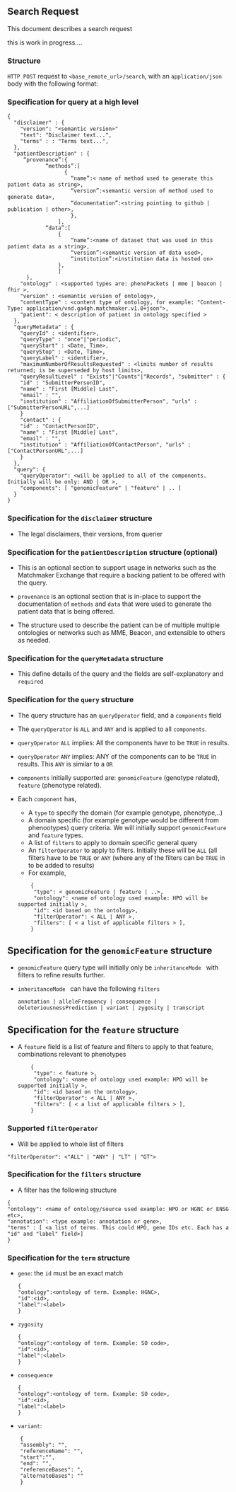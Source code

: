 ## Search Request

This document describes a search request

this is work in progress....

### Structure

`HTTP POST` request to `<base_remote_url>/search`, with an `application/json` body with the following format:

### Specification for query at a high level

```
{
  "disclaimer" : {
  	"version": "<semantic version>"
  	"text": "Disclaimer text...",
  	"terms" : : "Terms text...",
  },
  "patientDescription" : {
	 “provenance”:{	
			“methods”:[
				  {
					“name”:< name of method used to generate this patient data as string>,
					“version”:<semantic version of method used to generate data>,
					“documentation”:<string pointing to github | publication | other>,
				    },
				],
			“data”:[
				{
					“name”:<name of dataset that was used in this patient data as a string>,
					“version”:<semantic version of data used>,
					“institution”:<institution data is hosted on>	
				},
				]
	  },
	"ontology" : <supported types are: phenoPackets | mme | beacon | fhir >,
	"version" : <semantic version of ontology>,
	"contentType" : <content type of ontology, for example: "Content-Type: application/vnd.ga4gh.matchmaker.v1.0+json">, 
	"patient": < description of patient in ontology specified >
  },
  "queryMetadata" : {
	"queryId" : <identifier>,
	"queryType" : "once"|"periodic",
	"queryStart" : <Date, Time>,
	"queryStop" : <Date, Time>,
	"queryLabel" : <identifier>,
	"maximumNumberOfResultsRequested" : <limits number of results returned; is be superseded by host limits>,
	"queryResultLevel" : "Exists"|"Counts"|"Records", "submitter" : {
	"id" : "SubmitterPersonID",
	"name" : "First [Middle] Last",
	"email" : "",
	"institution" : "AffiliationOfSubmitterPerson", "urls" : ["SubmitterPersonURL",...]
	}
	"contact" : {
	"id" : "ContactPersonID",
	"name" : "First [Middle] Last",
	"email" : "",
	"institution" : "AffiliationOfContactPerson", "urls" : ["ContactPersonURL",...]
	}
  },
  "query": {
    "queryOperator": <will be applied to all of the components. Initially will be only: AND | OR >,
    "components": [ "genomicFeature" | "feature" | .. ]
  }
}
```

### Specification for the `disclaimer` structure

* The legal disclaimers, their versions, from querier

### Specification for the `patientDescription` structure (optional)

* This is an optional section to support usage in networks such as the Matchmaker Exchange that require a backing patient to be offered with the query.

* `provenance` is an optional section that is in-place to support the documentation of `methods` and `data` that were used to generate the patient data that is being offered.

* The structure used to describe the patient can be of multiple multiple ontologies or networks such as MME, Beacon, and extensible to others as needed. 

### Specification for the `queryMetadata` structure

* This define details of the query and the fields are self-explanatory and `required`


### Specification for the `query` structure

* The query structure has an `queryOperator` field, and a `components` field

* The `queryOperator` is `ALL` and `ANY` and is applied to all `components`.

* `queryOperator`  `ALL` implies: All the components have to be `TRUE` in results.

* `queryOperator`  `ANY` implies: ANY of the components can to be `TRUE` in results. This `ANY` is similar to a `OR`

* `components` initially supported are:  `genomicFeature` (genotype related), `feature` (phenotype related).

* Each `component` has,
	* A `type` to specify the domain (for example genotype, phenotype,..)
	* A domain specific (for example genotype would be different from phenootypes) query criteria. We will initially support `genomicFeature` and `feature` types.
	* A list of `filters` to apply to domain specific general query
	* An `filterOperator` to apply to filters. Initially these will be `ALL` (all filters have to be `TRUE` or `ANY` (where any of the filters can be `TRUE` in to be added to results)
	* For example,
	
	```
		{
		 "type": < genomicFeature | feature | ..>,
		 "ontology": <name of ontology used example: HPO will be supported initially >,
		 "id": <id based on the ontology>,
		 "filterOperator": < ALL | ANY >,
		 "filters": [ < a list of applicable filters > ],
		}
	```


## Specification for the `genomicFeature` structure

* `genomicFeature` query type will initially only be `inheritanceMode ` with filters to refine results further.

* `inheritanceMode ` can have the following `filters`

	` annotation | alleleFrequency | consequence | deleteriousnessPrediction | variant | zygosity | transcript `
	

## Specification for the `feature` structure

* A `feature` field is a list of feature and filters to apply to that feature, combinations relevant to phenotypes

	```
		{
		 "type": < feature >,
		 "ontology": <name of ontology used example: HPO will be supported initially >,
		 "id": <id based on the ontology>,
		 "filterOperator": < ALL | ANY >,
		 "filters": [ < a list of applicable filters > ],
		}
	```

### Supported `filterOperator`

* Will be applied to whole list of filters

```
"filterOperator": <"ALL" | "ANY" | "LT" | "GT">
```


### Specification for the `filters` structure

 * A filter has the following structure
 
 ```
{
"ontology": <name of ontology/source used example: HPO or HGNC or ENSG etc>,
"annotation": <type example: annotation or gene>,
"terms" : [ <a list of terms. This could HPO, gene IDs etc. Each has a "id" and "label" field>]
}
 ```

### Specification for the `term` structure

* `gene`: the `id` must be an exact match
	```
	{
	"ontology":<ontology of term. Example: HGNC>,
	"id":<id>,
	"label":<label>
	}
	```
* `zygosity`
	```
	{
	"ontology":<ontology of term. Example: SO code>,
	"id":<id>,
	"label":<label>
	}
	```
* `consequence`
	```
	{
	"ontology":<ontology of term. Example: SO code>,
	"id":<id>,
	"label":<label>
	}
	```
* `variant`: 
```
	{
	"assembly": "",
	"referenceName": "",
	"start":"",
	"end": "",
	"referenceBases": ",
	"alternateBases": ""
	}
```
	

